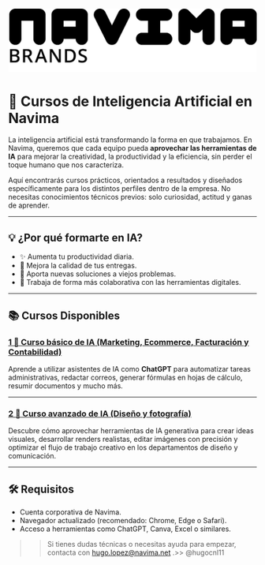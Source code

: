 ![Navima Logo](/navima_logo_negro.png)

# 🤖 Cursos de Inteligencia Artificial en **Navima**

La inteligencia artificial está transformando la forma en que trabajamos. En Navima, queremos que cada equipo pueda **aprovechar las herramientas de IA** para mejorar la creatividad, la productividad y la eficiencia, sin perder el toque humano que nos caracteriza.

Aquí encontrarás cursos prácticos, orientados a resultados y diseñados específicamente para los distintos perfiles dentro de la empresa. No necesitas conocimientos técnicos previos: solo curiosidad, actitud y ganas de aprender.

---

## 💡 ¿Por qué formarte en IA?

- ✨ Aumenta tu productividad diaria.  
- 🎯 Mejora la calidad de tus entregas.  
- 🧰 Aporta nuevas soluciones a viejos problemas.  
- 🤝 Trabaja de forma más colaborativa con las herramientas digitales.

---

## 📚 Cursos Disponibles

### [1 🧠 Curso básico de IA (Marketing, Ecommerce, Facturación y Contabilidad) ](curso_ia_oficina.md)

Aprende a utilizar asistentes de IA como **ChatGPT** para automatizar tareas administrativas, redactar correos, generar fórmulas en hojas de cálculo, resumir documentos y mucho más.

---

### [2 🎨 Curso avanzado de IA (Diseño y fotografía) ](curso_ia_diseno_avanzado.md)

Descubre cómo aprovechar herramientas de IA generativa para crear ideas visuales, desarrollar renders realistas, editar imágenes con precisión y optimizar el flujo de trabajo creativo en los departamentos de diseño y comunicación.

---

## 🛠️ Requisitos

- Cuenta corporativa de Navima.
- Navegador actualizado (recomendado: Chrome, Edge o Safari).
- Acceso a herramientas como ChatGPT, Canva, Excel o similares.

>>Si tienes dudas técnicas o necesitas ayuda para empezar, contacta con hugo.lopez@navima.net .>>
@hugocnl11 


